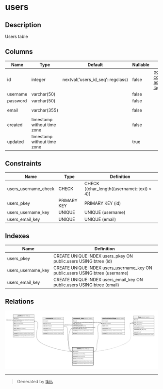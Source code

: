 # users

## Description

Users table

## Columns

| Name     | Type                        | Default                           | Nullable | Children                                                                                                                                  | Parents | Comment              |
| ----     | ----                        | -------                           | -------- | --------                                                                                                                                  | ------- | -------              |
| id       | integer                     | nextval('users_id_seq'::regclass) | false    | [posts](posts.md) [comments](comments.md) [comment_stars](comment_stars.md) [administrator.blogs](administrator.blogs.md) [logs](logs.md) |         |                      |
| username | varchar(50)                 |                                   | false    |                                                                                                                                           |         |                      |
| password | varchar(50)                 |                                   | false    |                                                                                                                                           |         |                      |
| email    | varchar(355)                |                                   | false    |                                                                                                                                           |         | ex. user@example.com |
| created  | timestamp without time zone |                                   | false    |                                                                                                                                           |         |                      |
| updated  | timestamp without time zone |                                   | true     |                                                                                                                                           |         |                      |

## Constraints

| Name                 | Type        | Definition                                  |
| ----                 | ----        | ----------                                  |
| users_username_check | CHECK       | CHECK ((char_length((username)::text) > 4)) |
| users_pkey           | PRIMARY KEY | PRIMARY KEY (id)                            |
| users_username_key   | UNIQUE      | UNIQUE (username)                           |
| users_email_key      | UNIQUE      | UNIQUE (email)                              |

## Indexes

| Name               | Definition                                                                    |
| ----               | ----------                                                                    |
| users_pkey         | CREATE UNIQUE INDEX users_pkey ON public.users USING btree (id)               |
| users_username_key | CREATE UNIQUE INDEX users_username_key ON public.users USING btree (username) |
| users_email_key    | CREATE UNIQUE INDEX users_email_key ON public.users USING btree (email)       |

## Relations

![er](users.png)

---

> Generated by [tbls](https://github.com/k1LoW/tbls)